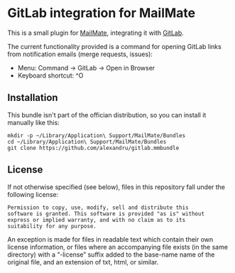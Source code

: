 # GitLab integration for MailMate

This is a small plugin for [MailMate](https://freron.com/),
integrating it with [GitLab](https://about.gitlab.com/).

The current functionality provided is a command for opening 
GitLab links from notification emails (merge requests, issues):

- Menu: Command → GitLab → Open in Browser
- Keyboard shortcut: ^O

## Installation

This bundle isn't part of the offician distribution, so you can
install it manually like this:

```
mkdir -p ~/Library/Application\ Support/MailMate/Bundles 
cd ~/Library/Application\ Support/MailMate/Bundles 
git clone https://github.com/alexandru/gitlab.mmbundle
```

## License

If not otherwise specified (see below), files in this repository fall under the following license:

	Permission to copy, use, modify, sell and distribute this
	software is granted. This software is provided "as is" without
	express or implied warranty, and with no claim as to its
	suitability for any purpose.

An exception is made for files in readable text which contain their own license information, or files where an accompanying file exists (in the same directory) with a “-license” suffix added to the base-name name of the original file, and an extension of txt, html, or similar.